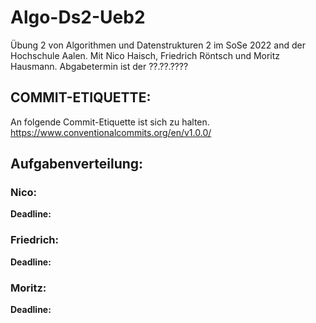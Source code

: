 # Algo-Ds2-Ueb2
Übung 2 von Algorithmen und Datenstrukturen 2 im SoSe 2022 and der Hochschule Aalen.
Mit Nico Haisch, Friedrich Röntsch und Moritz Hausmann.
Abgabetermin ist der ??.??.????

## COMMIT-ETIQUETTE:
An folgende Commit-Etiquette ist sich zu halten.
https://www.conventionalcommits.org/en/v1.0.0/

## Aufgabenverteilung:
### Nico:
**Deadline:** 
### Friedrich:
**Deadline:** 
### Moritz:
**Deadline:** 
